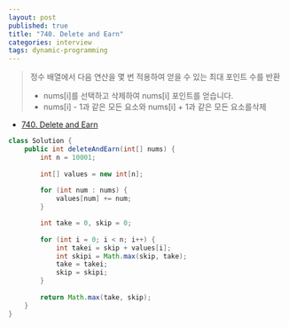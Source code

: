 ```yaml
---
layout: post
published: true
title: "740. Delete and Earn"
categories: interview
tags: dynamic-programming
---
```


> 정수 배열에서 다음 연산을 몇 번 적용하여 얻을 수 있는 최대 포인트 수를 반환
> - nums[i]를 선택하고 삭제하여 nums[i] 포인트를 얻습니다.  
> - nums[i] - 1과 같은 모든 요소와 nums[i] + 1과 같은 모든 요소를 ​​삭제

- [740. Delete and Earn](https://leetcode.com/problems/delete-and-earn/)

```java
class Solution {
    public int deleteAndEarn(int[] nums) {
        int n = 10001;
        
        int[] values = new int[n];
        
        for (int num : nums) {
            values[num] += num;
        }

        int take = 0, skip = 0;
        
        for (int i = 0; i < n; i++) {
            int takei = skip + values[i];
            int skipi = Math.max(skip, take);
            take = takei;
            skip = skipi;
        }
        
        return Math.max(take, skip);
    }
}
```
